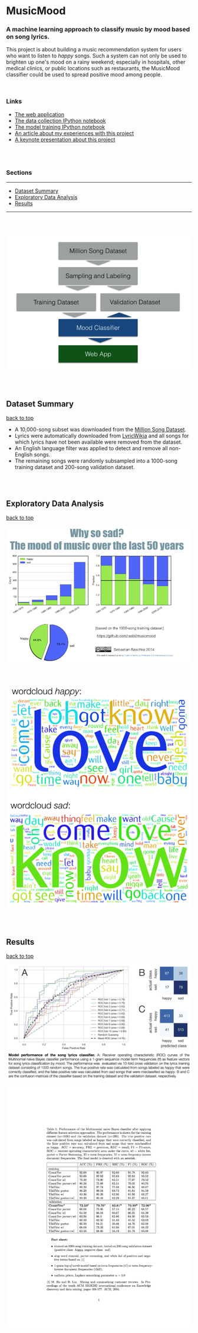 # MusicMood

### A machine learning approach to classify music by mood based on song lyrics.

This project is about building a music recommendation system for users who want to listen to *happy* songs. Such a system can not only be used to brighten up one's mood on a rainy weekend; especially in hospitals, other medical clinics, or public locations such as restaurants, the MusicMood classifier could be used to spread positive mood among people.

<br>

### Links

- [The web application](http://sebastianraschka.com/Webapps/musicmood.html)
- [The data collection IPython notebook](http://nbviewer.ipython.org/github/rasbt/musicmood/blob/master/code/collect_data/data_collection.ipynb)
- [The model training IPython notebook](http://nbviewer.ipython.org/github/rasbt/musicmood/blob/master/code/classify_lyrics/nb_init_model.ipynb)
- [An article about my experiences with this project](http://sebastianraschka.com/Articles/2014_musicmood.html)
- [A keynote presentation about this project](http://www.slideshare.net/SebastianRaschka/musicmood-20140912)

<br>
<br>

### Sections
<hr>

- [Dataset Summary](#dataset-summary)
- [Exploratory Data Analysis](#exploratory-data-analysis)
- [Results](#results)

<hr>

<br>
<br>

![](./images/flowchart.png)


<br>
<br>



## Dataset Summary
[back to top](#sections)

- A 10,000-song subset was downloaded from the [Million Song Dataset](http://labrosa.ee.columbia.edu/millionsong/pages/getting-dataset).
- Lyrics were automatically downloaded from [LyricWikia](http://lyrics.wikia.com/Lyrics_Wiki) and all songs for which lyrics have not been available were removed from the dataset.
 - An English language filter was applied to detect and remove all non-English songs.
 -  The remaining songs were randomly subsampled into a 1000-song training dataset and 200-song validation dataset.



<br>
<br>

## Exploratory Data Analysis

[back to top](#sections)

![](./images/exploratory_1.png)

<br>
<br>

![](./images/wordclouds.png)


<br>
<br>


## Results
[back to top](#sections)


![](./images/roc_best.png)

![](./images/performance_table.png)
